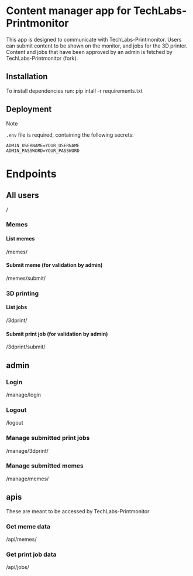 # Content manager app for TechLabs-Printmonitor #

This app is designed to communicate with TechLabs-Printmonitor. Users can submit content to be shown on the monitor, and jobs for the 3D printer. Content and jobs that have been approved by an admin is fetched by TechLabs-Printmonitor (fork).

## Installation

To install dependencies run:
pip intall -r requirements.txt

## Deployment

> [!NOTE]
> `.env` file is required, containing the following secrets:
>```
> ADMIN_USERNAME=YOUR_USERNAME 
> ADMIN_PASSWORD=YOUR_PASSWORD
>```

# Endpoints

## All users
/

### Memes

#### List memes
/memes/

#### Submit meme (for validation by admin)
/memes/submit/

### 3D printing

#### List jobs
/3dprint/

#### Submit print job (for validation by admin)
/3dprint/submit/

## admin

### Login
/manage/login

### Logout
/logout

### Manage submitted print jobs
/manage/3dprint/

### Manage submitted memes
/manage/memes/

## apis
These are meant to be accessed by TechLabs-Printmonitor

### Get meme data
/api/memes/

### Get print job data
/api/jobs/